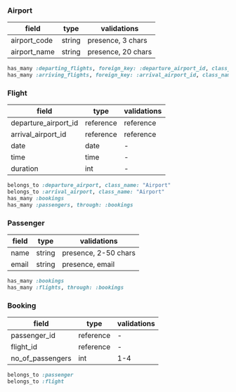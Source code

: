 ### Airport

| field        | type   | validations        |
| ------------ | ------ | ------------------ |
| airport_code | string | presence, 3 chars  |
| airport_name | string | presence, 20 chars |

```ruby
has_many :departing_flights, foreign_key: :departure_airport_id, class_name: "Flight"
has_many :arriving_flights, foreign_key: :arrival_airport_id, class_name: "Flight"
```

### Flight

| field                | type      | validations |
| -------------------- | --------- | ----------- |
| departure_airport_id | reference | reference   |
| arrival_airport_id   | reference | reference   |
| date                 | date      | -           |
| time                 | time      | -           |
| duration             | int       | -           |

```ruby
belongs_to :departure_airport, class_name: "Airport"
belongs_to :arrival_airport, class_name: "Airport"
has_many :bookings
has_many :passengers, through: :bookings
```

### Passenger

| field | type   | validations          |
| ----- | ------ | -------------------- |
| name  | string | presence, 2-50 chars |
| email | string | presence, email      |

```ruby
has_many :bookings
has_many :flights, through: :bookings
```

### Booking

| field            | type      | validations |
| ---------------- | --------- | ----------- |
| passenger_id     | reference | -           |
| flight_id        | reference | -           |
| no_of_passengers | int       | 1-4         |

```ruby
belongs_to :passenger
belongs_to :flight
```

